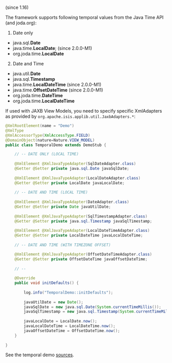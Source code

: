 <span class="version-reference">(since 1.16)</span>

The framework supports following temporal values from the Java Time API (and joda.org):

1) Date only
- java.sql.**Date**
- java.time.**LocalDate**; <span class="version-reference">(since 2.0.0-M1)</span>
- org.joda.time.**LocalDate** 

2) Date and Time
- java.util.**Date**
- java.sql.**Timestamp**
- java.time.**LocalDateTime** <span class="version-reference">(since 2.0.0-M1)</span>
- java.time.**OffsetDateTime** <span class="version-reference">(since 2.0.0-M1)</span>
- org.joda.time.**DateTime**
- org.joda.time.**LocalDateTime**

If used with JAXB View Models, you need to specify specific XmlAdapters as provided by `org.apache.isis.applib.util.JaxbAdapters.*`:

```java
@XmlRootElement(name = "Demo")
@XmlType
@XmlAccessorType(XmlAccessType.FIELD)
@DomainObject(nature=Nature.VIEW_MODEL)
public class TemporalDemo extends DemoStub {

    // -- DATE ONLY (LOCAL TIME)
    
    @XmlElement @XmlJavaTypeAdapter(SqlDateAdapter.class)
    @Getter @Setter private java.sql.Date javaSqlDate;
    
    @XmlElement @XmlJavaTypeAdapter(LocalDateAdapter.class)
    @Getter @Setter private LocalDate javaLocalDate;
    
    // -- DATE AND TIME (LOCAL TIME)
    
    @XmlElement @XmlJavaTypeAdapter(DateAdapter.class)
    @Getter @Setter private Date javaUtilDate;
    
    @XmlElement @XmlJavaTypeAdapter(SqlTimestampAdapter.class)
    @Getter @Setter private java.sql.Timestamp javaSqlTimestamp;
        
    @XmlElement @XmlJavaTypeAdapter(LocalDateTimeAdapter.class)
    @Getter @Setter private LocalDateTime javaLocalDateTime;
    
    // -- DATE AND TIME (WITH TIMEZONE OFFSET)

    @XmlElement @XmlJavaTypeAdapter(OffsetDateTimeAdapter.class)
    @Getter @Setter private OffsetDateTime javaOffsetDateTime;
    
    // --
    
    @Override
    public void initDefaults() {
        
        log.info("TemporalDemo::initDefaults");
        
        javaUtilDate = new Date();
        javaSqlDate = new java.sql.Date(System.currentTimeMillis());
        javaSqlTimestamp = new java.sql.Timestamp(System.currentTimeMillis());
        
        javaLocalDate = LocalDate.now();
        javaLocalDateTime = LocalDateTime.now();
        javaOffsetDateTime = OffsetDateTime.now();
    }
    
}
```
					
See the temporal demo [sources](${SOURCES_DEMO}/demoapp/dom/scalars).
